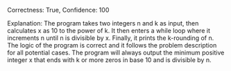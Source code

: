 Correctness: True, Confidence: 100

Explanation: The program takes two integers n and k as input, then calculates x as 10 to the power of k. It then enters a while loop where it increments n until n is divisible by x. Finally, it prints the k-rounding of n. The logic of the program is correct and it follows the problem description for all potential cases. The program will always output the minimum positive integer x that ends with k or more zeros in base 10 and is divisible by n.